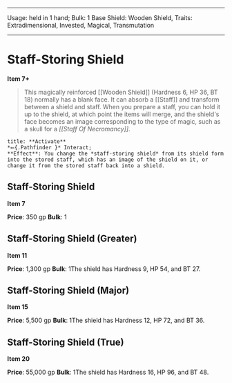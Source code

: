 
---
Usage: held in 1 hand;
Bulk: 1
Base Shield: Wooden Shield,
Traits: Extradimensional, Invested, Magical, Transmutation

---

# Staff-Storing Shield

**Item 7+**

> This magically reinforced [[Wooden Shield]] (Hardness 6, HP 36, BT 18) normally has a blank face. It can absorb a [[Staff]] and transform between a shield and staff. When you prepare a staff, you can hold it up to the shield, at which point the items will merge, and the shield's face becomes an image corresponding to the type of magic, such as a skull for a *[[Staff Of Necromancy]]*.

```ad-embed-ability
title: **Activate**
*⬻{.Pathfinder }* Interact; 
**Effect**: You change the *staff-storing shield* from its shield form into the stored staff, which has an image of the shield on it, or change it from the stored staff back into a shield.

```

## Staff-Storing Shield

**Item 7**

**Price**: 350 gp
**Bulk**: 1

## Staff-Storing Shield (Greater)

**Item 11**

**Price**: 1,300 gp
**Bulk**: 1The shield has Hardness 9, HP 54, and BT 27.

## Staff-Storing Shield (Major)

**Item 15**

**Price**: 5,500 gp
**Bulk**: 1The shield has Hardness 12, HP 72, and BT 36.

## Staff-Storing Shield (True)

**Item 20**

**Price**: 55,000 gp
**Bulk**: 1The shield has Hardness 16, HP 96, and BT 48.
